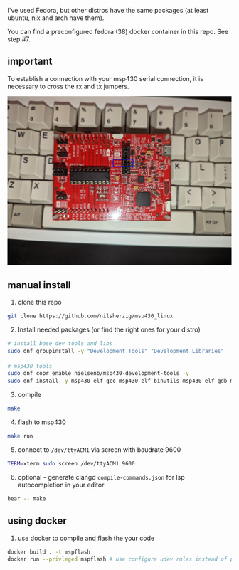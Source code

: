 I've used Fedora, but other distros have the same packages (at least ubuntu, nix and arch have them).

You can find a preconfigured fedora (38) docker container in this repo. See step #7.

## important 

To establish a connection with your msp430 serial connection, it is necessary to cross the rx and tx jumpers.

![jumper](./jumper.png)

## manual install 

1) clone this repo

```bash 
git clone https://github.com/nilsherzig/msp430_linux
```

2) Install needed packages (or find the right ones for your distro)

```bash
# install base dev tools and libs
sudo dnf groupinstall -y "Development Tools" "Development Libraries"

# msp430 tools
sudo dnf copr enable nielsenb/msp430-development-tools -y
sudo dnf install -y msp430-elf-gcc msp430-elf-binutils msp430-elf-gdb mspds msp430flasher msp430-gcc-support-files dos2unix libusb readline mspdebug
```

3) compile

```bash
make
```

4) flash to msp430

```bash
make run
```


5) connect to `/dev/ttyACM1` via screen with baudrate 9600

```bash
TERM=xterm sudo screen /dev/ttyACM1 9600
```

6) optional - generate clangd `compile-commands.json` for lsp autocompletion in your editor

```bash
bear -- make
```

## using docker

1) use docker to compile and flash the your code

```bash 
docker build . -t mspflash
docker run --privleged mspflash # use configure udev rules instead of privleged
```
